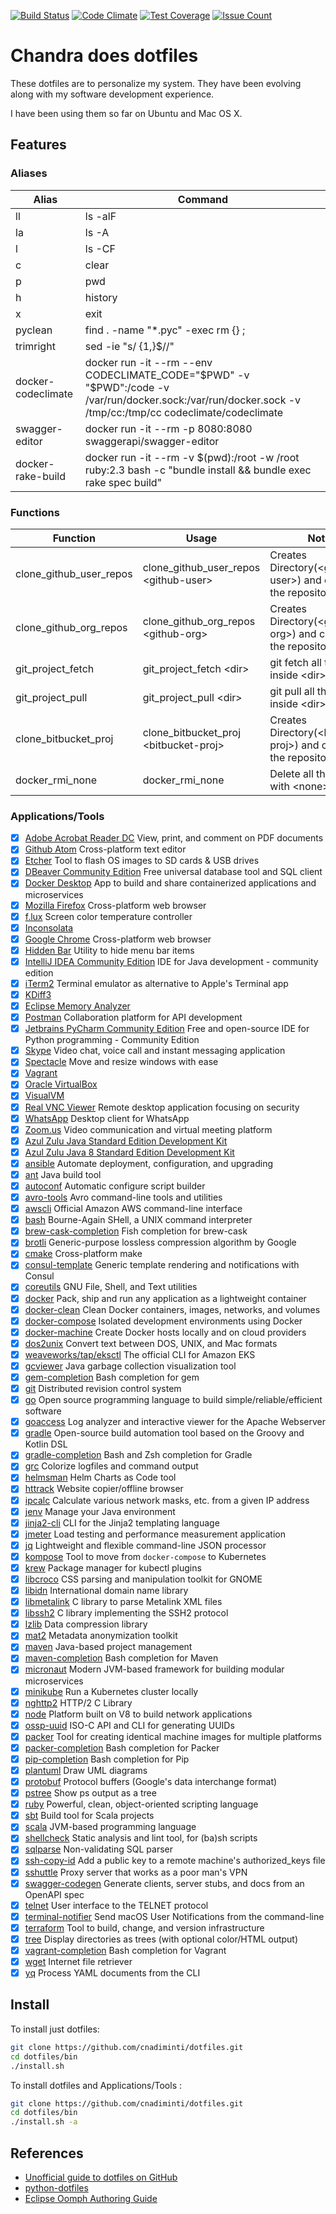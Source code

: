 [![Build Status](https://cloud.drone.io/api/badges/cnadiminti/dotfiles/status.svg)](https://cloud.drone.io/cnadiminti/dotfiles)
[![Code Climate](https://codeclimate.com/github/cnadiminti/dotfiles/badges/gpa.svg)](https://codeclimate.com/github/cnadiminti/dotfiles)
[![Test Coverage](https://codeclimate.com/github/cnadiminti/dotfiles/badges/coverage.svg)](https://codeclimate.com/github/cnadiminti/dotfiles/coverage)
[![Issue Count](https://codeclimate.com/github/cnadiminti/dotfiles/badges/issue_count.svg)](https://codeclimate.com/github/cnadiminti/dotfiles)

# Chandra does dotfiles

These dotfiles are to personalize my system.
They have been evolving along with my software development experience.

I have been using them so far on Ubuntu and Mac OS X.

## Features

### Aliases

| Alias | Command |
|-------|---------|
| ll | ls -alF|
| la | ls -A |
| l | ls -CF |
| c | clear |
| p | pwd |
| h | history|
| x | exit|
| pyclean | find . -name "*.pyc" -exec rm {} \;|
| trimright | sed -ie "s/ \{1,\}$//"|
| docker-codeclimate | docker run -it --rm --env CODECLIMATE_CODE="$PWD" -v "$PWD":/code -v /var/run/docker.sock:/var/run/docker.sock -v /tmp/cc:/tmp/cc codeclimate/codeclimate|
| swagger-editor | docker run -it --rm -p 8080:8080 swaggerapi/swagger-editor|
| docker-rake-build | docker run -it --rm -v $(pwd):/root -w /root ruby:2.3 bash -c "bundle install &&  bundle exec rake spec build"|

### Functions

| Function | Usage | Notes |
|----------|-------|-------|
| clone_github_user_repos | clone_github_user_repos \<github-user\> | Creates Directory(\<github-user\>) and clones all the repositories |
| clone_github_org_repos | clone_github_org_repos \<github-org\> | Creates Directory(\<github-org\>) and clones all the repositories |
| git_project_fetch | git_project_fetch \<dir\>| git fetch all the repos inside \<dir\> |
| git_project_pull | git_project_pull \<dir\>| git pull all the repos inside \<dir\> |
| clone_bitbucket_proj | clone_bitbucket_proj \<bitbucket-proj\> | Creates Directory(\<bitbucket-proj\>) and clones all the repositories |
| docker_rmi_none | docker_rmi_none | Delete all the images with \<none\> tag |

### Applications/Tools

- [x] [Adobe Acrobat Reader DC](https://acrobat.adobe.com/us/en/acrobat/pdf-reader.html) View, print, and comment on PDF documents
- [x] [Github Atom](https://atom.io/) Cross-platform text editor
- [x] [Etcher](https://balena.io/etcher) Tool to flash OS images to SD cards & USB drives
- [x] [DBeaver Community Edition](https://dbeaver.io/) Free universal database tool and SQL client
- [x] [Docker Desktop](https://www.docker.com/products/docker-desktop) App to build and share containerized applications and microservices
- [x] [Mozilla Firefox](https://www.mozilla.org/firefox/) Cross-platform web browser
- [x] [f.lux](https://justgetflux.com/) Screen color temperature controller
- [x] [Inconsolata](https://fonts.google.com/specimen/Inconsolata)
- [x] [Google Chrome](https://www.google.com/chrome/) Cross-platform web browser
- [x] [Hidden Bar](https://github.com/dwarvesf/hidden/) Utility to hide menu bar items
- [x] [IntelliJ IDEA Community Edition](https://www.jetbrains.com/idea/) IDE for Java development - community edition
- [x] [iTerm2](https://www.iterm2.com/) Terminal emulator as alternative to Apple's Terminal app
- [x] [KDiff3](https://invent.kde.org/sdk/kdiff3)
- [x] [Eclipse Memory Analyzer](https://www.eclipse.org/mat/)
- [x] [Postman](https://www.postman.com/) Collaboration platform for API development
- [x] [Jetbrains PyCharm Community Edition](https://www.jetbrains.com/pycharm/) Free and open-source IDE for Python programming - Community Edition
- [x] [Skype](https://www.skype.com/) Video chat, voice call and instant messaging application
- [x] [Spectacle](https://www.spectacleapp.com/) Move and resize windows with ease
- [x] [Vagrant](https://www.vagrantup.com/)
- [x] [Oracle VirtualBox](https://www.virtualbox.org/)
- [x] [VisualVM](https://visualvm.github.io/)
- [x] [Real VNC Viewer](https://www.realvnc.com/) Remote desktop application focusing on security
- [x] [WhatsApp](https://www.whatsapp.com/) Desktop client for WhatsApp
- [x] [Zoom.us](https://www.zoom.us/) Video communication and virtual meeting platform
- [x] [Azul Zulu Java Standard Edition Development Kit](https://www.azul.com/downloads/zulu/zulu-mac/)
- [x] [Azul Zulu Java 8 Standard Edition Development Kit](https://www.azul.com/downloads/zulu/zulu-mac/)
- [x] [ansible](https://www.ansible.com/) Automate deployment, configuration, and upgrading
- [x] [ant](https://ant.apache.org/) Java build tool
- [x] [autoconf](https://www.gnu.org/software/autoconf) Automatic configure script builder
- [x] [avro-tools](https://avro.apache.org/) Avro command-line tools and utilities
- [x] [awscli](https://aws.amazon.com/cli/) Official Amazon AWS command-line interface
- [x] [bash](https://www.gnu.org/software/bash/) Bourne-Again SHell, a UNIX command interpreter
- [x] [brew-cask-completion](https://github.com/xyb/homebrew-cask-completion) Fish completion for brew-cask
- [x] [brotli](https://github.com/google/brotli) Generic-purpose lossless compression algorithm by Google
- [x] [cmake](https://www.cmake.org/) Cross-platform make
- [x] [consul-template](https://github.com/hashicorp/consul-template) Generic template rendering and notifications with Consul
- [x] [coreutils](https://www.gnu.org/software/coreutils) GNU File, Shell, and Text utilities
- [x] [docker](https://www.docker.com/) Pack, ship and run any application as a lightweight container
- [x] [docker-clean](https://github.com/ZZROTDesign/docker-clean) Clean Docker containers, images, networks, and volumes
- [x] [docker-compose](https://docs.docker.com/compose/) Isolated development environments using Docker
- [x] [docker-machine](https://docs.docker.com/machine) Create Docker hosts locally and on cloud providers
- [x] [dos2unix](https://waterlan.home.xs4all.nl/dos2unix.html) Convert text between DOS, UNIX, and Mac formats
- [x] [weaveworks/tap/eksctl](https://eksctl.io/) The official CLI for Amazon EKS
- [x] [gcviewer](https://github.com/chewiebug/GCViewer) Java garbage collection visualization tool
- [x] [gem-completion](https://github.com/mernen/completion-ruby) Bash completion for gem
- [x] [git](https://git-scm.com) Distributed revision control system
- [x] [go](https://golang.org) Open source programming language to build simple/reliable/efficient software
- [x] [goaccess](https://goaccess.io/) Log analyzer and interactive viewer for the Apache Webserver
- [x] [gradle](https://www.gradle.org/) Open-source build automation tool based on the Groovy and Kotlin DSL
- [x] [gradle-completion](https://gradle.org/) Bash and Zsh completion for Gradle
- [x] [grc](https://korpus.juls.savba.sk/~garabik/software/grc.html) Colorize logfiles and command output
- [x] [helmsman](https://github.com/Praqma/helmsman) Helm Charts as Code tool
- [x] [httrack](https://www.httrack.com/) Website copier/offline browser
- [x] [ipcalc](http://jodies.de/ipcalc) Calculate various network masks, etc. from a given IP address
- [x] [jenv](https://www.jenv.be/) Manage your Java environment
- [x] [jinja2-cli](https://github.com/mattrobenolt/jinja2-cli) CLI for the Jinja2 templating language
- [x] [jmeter](https://jmeter.apache.org/) Load testing and performance measurement application
- [x] [jq](https://stedolan.github.io/jq/) Lightweight and flexible command-line JSON processor
- [x] [kompose](https://kompose.io/) Tool to move from `docker-compose` to Kubernetes
- [x] [krew](https://sigs.k8s.io/krew/) Package manager for kubectl plugins
- [x] [libcroco](https://gitlab.gnome.org/GNOME/libcroco) CSS parsing and manipulation toolkit for GNOME
- [x] [libidn](https://www.gnu.org/software/libidn/) International domain name library
- [x] [libmetalink](https://launchpad.net/libmetalink/) C library to parse Metalink XML files
- [x] [libssh2](https://libssh2.org/) C library implementing the SSH2 protocol
- [x] [lzlib](https://www.nongnu.org/lzip/lzlib.html) Data compression library
- [x] [mat2](https://0xacab.org/jvoisin/mat2) Metadata anonymization toolkit
- [x] [maven](https://maven.apache.org/) Java-based project management
- [x] [maven-completion](https://github.com/juven/maven-bash-completion) Bash completion for Maven
- [x] [micronaut](https://micronaut.io/) Modern JVM-based framework for building modular microservices
- [x] [minikube](https://minikube.sigs.k8s.io/) Run a Kubernetes cluster locally
- [x] [nghttp2](https://nghttp2.org/) HTTP/2 C Library
- [x] [node](https://nodejs.org/) Platform built on V8 to build network applications
- [x] [ossp-uuid](https://web.archive.org/web/www.ossp.org/pkg/lib/uuid/) ISO-C API and CLI for generating UUIDs
- [x] [packer](https://packer.io) Tool for creating identical machine images for multiple platforms
- [x] [packer-completion](https://github.com/mrolli/packer-bash-completion) Bash completion for Packer
- [x] [pip-completion](https://github.com/ekalinin/pip-bash-completion) Bash completion for Pip
- [x] [plantuml](https://plantuml.com/) Draw UML diagrams
- [x] [protobuf](https://github.com/protocolbuffers/protobuf/) Protocol buffers (Google's data interchange format)
- [x] [pstree](http://www.thp.uni-duisburg.de/pstree/) Show ps output as a tree
- [x] [ruby](https://www.ruby-lang.org/) Powerful, clean, object-oriented scripting language
- [x] [sbt](https://www.scala-sbt.org/) Build tool for Scala projects
- [x] [scala](https://www.scala-lang.org/) JVM-based programming language
- [x] [shellcheck](https://www.shellcheck.net/) Static analysis and lint tool, for (ba)sh scripts
- [x] [sqlparse](https://github.com/andialbrecht/sqlparse) Non-validating SQL parser
- [x] [ssh-copy-id](https://www.openssh.com/) Add a public key to a remote machine's authorized_keys file
- [x] [sshuttle](https://github.com/sshuttle/sshuttle) Proxy server that works as a poor man's VPN
- [x] [swagger-codegen](https://swagger.io/swagger-codegen/) Generate clients, server stubs, and docs from an OpenAPI spec
- [x] [telnet](https://opensource.apple.com/) User interface to the TELNET protocol
- [x] [terminal-notifier](https://github.com/julienXX/terminal-notifier) Send macOS User Notifications from the command-line
- [x] [terraform](https://www.terraform.io/) Tool to build, change, and version infrastructure
- [x] [tree](http://mama.indstate.edu/users/ice/tree/) Display directories as trees (with optional color/HTML output)
- [x] [vagrant-completion](https://github.com/hashicorp/vagrant) Bash completion for Vagrant
- [x] [wget](https://www.gnu.org/software/wget/) Internet file retriever
- [x] [yq](https://github.com/mikefarah/yq) Process YAML documents from the CLI

## Install

To install just dotfiles:

```sh
git clone https://github.com/cnadiminti/dotfiles.git
cd dotfiles/bin
./install.sh
```

To install dotfiles and Applications/Tools :

```sh
git clone https://github.com/cnadiminti/dotfiles.git
cd dotfiles/bin
./install.sh -a
```

## References

- [Unofficial guide to dotfiles on GitHub](https://dotfiles.github.io)
- [python-dotfiles](https://github.com/shanx/python-dotfiles)
- [Eclipse Oomph Authoring Guide](https://wiki.eclipse.org/Eclipse_Oomph_Authoring)
